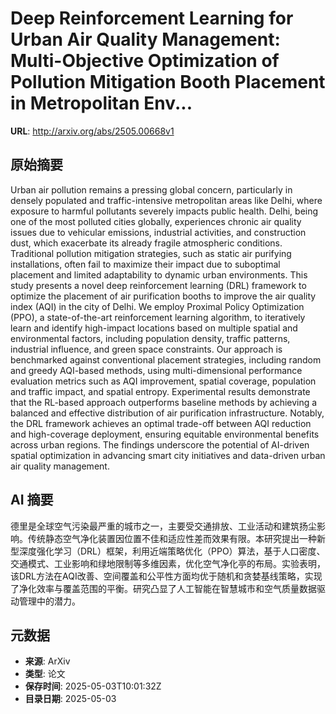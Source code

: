 # Deep Reinforcement Learning for Urban Air Quality Management: Multi-Objective Optimization of Pollution Mitigation Booth Placement in Metropolitan Env...

**URL**: http://arxiv.org/abs/2505.00668v1

## 原始摘要

Urban air pollution remains a pressing global concern, particularly in
densely populated and traffic-intensive metropolitan areas like Delhi, where
exposure to harmful pollutants severely impacts public health. Delhi, being one
of the most polluted cities globally, experiences chronic air quality issues
due to vehicular emissions, industrial activities, and construction dust, which
exacerbate its already fragile atmospheric conditions. Traditional pollution
mitigation strategies, such as static air purifying installations, often fail
to maximize their impact due to suboptimal placement and limited adaptability
to dynamic urban environments. This study presents a novel deep reinforcement
learning (DRL) framework to optimize the placement of air purification booths
to improve the air quality index (AQI) in the city of Delhi. We employ Proximal
Policy Optimization (PPO), a state-of-the-art reinforcement learning algorithm,
to iteratively learn and identify high-impact locations based on multiple
spatial and environmental factors, including population density, traffic
patterns, industrial influence, and green space constraints. Our approach is
benchmarked against conventional placement strategies, including random and
greedy AQI-based methods, using multi-dimensional performance evaluation
metrics such as AQI improvement, spatial coverage, population and traffic
impact, and spatial entropy. Experimental results demonstrate that the RL-based
approach outperforms baseline methods by achieving a balanced and effective
distribution of air purification infrastructure. Notably, the DRL framework
achieves an optimal trade-off between AQI reduction and high-coverage
deployment, ensuring equitable environmental benefits across urban regions. The
findings underscore the potential of AI-driven spatial optimization in
advancing smart city initiatives and data-driven urban air quality management.


## AI 摘要

德里是全球空气污染最严重的城市之一，主要受交通排放、工业活动和建筑扬尘影响。传统静态空气净化装置因位置不佳和适应性差而效果有限。本研究提出一种新型深度强化学习（DRL）框架，利用近端策略优化（PPO）算法，基于人口密度、交通模式、工业影响和绿地限制等多维因素，优化空气净化亭的布局。实验表明，该DRL方法在AQI改善、空间覆盖和公平性方面均优于随机和贪婪基线策略，实现了净化效率与覆盖范围的平衡。研究凸显了人工智能在智慧城市和空气质量数据驱动管理中的潜力。

## 元数据

- **来源**: ArXiv
- **类型**: 论文
- **保存时间**: 2025-05-03T10:01:32Z
- **目录日期**: 2025-05-03
